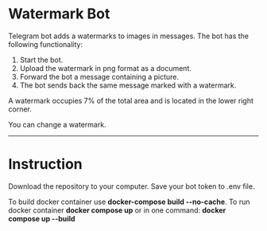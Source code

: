 # Watermark Bot
Telegram bot adds a watermarks to images in messages.
The bot has the following functionality:
1. Start the bot.
2. Upload the watermark in png format as a document.
3. Forward the bot a message containing a picture.
4. The bot sends back the same message marked with a watermark.

A watermark occupies 7% of the total area and is located in the lower right corner.

You can change a watermark.

__________________________________
# Instruction
Download the repository to your computer. Save your bot token to .env file.

To build docker container use **docker-compose build --no-cache**.
To run docker container **docker compose up** 
or in one command: **docker compose up --build**
